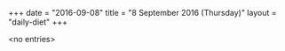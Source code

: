 +++
date = "2016-09-08"
title = "8 September 2016 (Thursday)"
layout = "daily-diet"
+++


\<no entries\>

